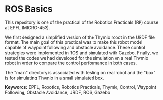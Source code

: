 # ROS Basics

This repository is one of the practical of the Robotics Practicals (RP) course at EPFL (MICRO-453).<br>

We first designed a simplified version of the Thymio robot in the URDF file format. 
The main goal of this practical was to make this robot model capable of waypoint following and obstacle avoidance. 
These control strategies were implemented in ROS and simulated with Gazebo. 
Finally, we tested the codes we had developed for the simulation on a real Thymio robot in order to compare the control performance in both cases.<br>

The "main" directory is associated with testing on real robot and the "box" is for simulating Thymio in a small simulated box.<br>

<strong>Keywords:</strong> EPFL, Robotics, Robotics Practicals, Thymio, Control, Waypoint Following, Obstacle Avoidance, URDF, ROS, Gazebo

